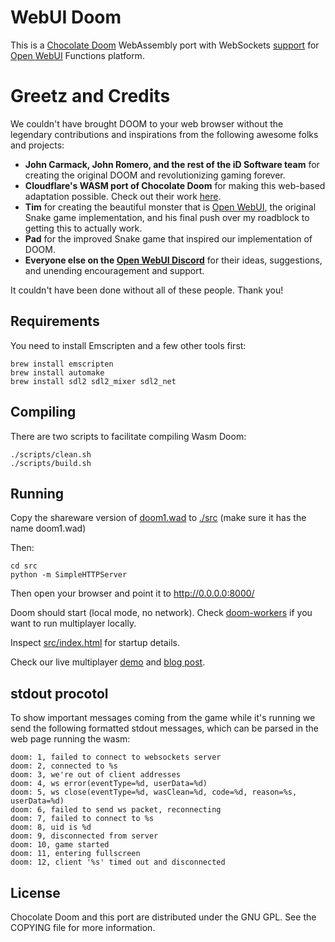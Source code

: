 # WebUI Doom

This is a [Chocolate Doom][1] WebAssembly port with WebSockets [support][4] for [Open WebUI](https://github.com/open-webui/open-webui) Functions platform.

# Greetz and Credits

We couldn't have brought DOOM to your web browser without the legendary contributions and inspirations from the following awesome folks and projects:

- **John Carmack, John Romero, and the rest of the iD Software team** for creating the original DOOM and revolutionizing gaming forever.
- **Cloudflare's WASM port of Chocolate Doom** for making this web-based adaptation possible. Check out their work [here](https://github.com/cloudflare/doom-wasm).
- **Tim** for creating the beautiful monster that is [Open WebUI](http://github.com/open-webui/open-webui), the original Snake game implementation, and his final push over my roadblock to getting this to actually work.
- **Pad** for the improved Snake game that inspired our implementation of DOOM.
- **Everyone else on the [Open WebUI Discord](https://discord.gg/5rJgQTnV4s)** for their ideas, suggestions, and unending encouragement and support.

It couldn't have been done without all of these people. Thank you!

## Requirements

You need to install Emscripten and a few other tools first:

```
brew install emscripten
brew install automake
brew install sdl2 sdl2_mixer sdl2_net
```

## Compiling

There are two scripts to facilitate compiling Wasm Doom:

```
./scripts/clean.sh
./scripts/build.sh
```

## Running

Copy the shareware version of [doom1.wad][3] to [./src][9] (make sure it has the name doom1.wad)

Then:

```
cd src
python -m SimpleHTTPServer
```

Then open your browser and point it to http://0.0.0.0:8000/

Doom should start (local mode, no network). Check [doom-workers][8] if you want to run multiplayer locally.

Inspect [src/index.html][6] for startup details.

Check our live multiplayer [demo][5] and [blog post][7].

## stdout procotol

To show important messages coming from the game while it's running we send the following formatted stdout messages, which can be parsed in the web page running the wasm:

```
doom: 1, failed to connect to websockets server
doom: 2, connected to %s
doom: 3, we're out of client addresses
doom: 4, ws error(eventType=%d, userData=%d)
doom: 5, ws close(eventType=%d, wasClean=%d, code=%d, reason=%s, userData=%d)
doom: 6, failed to send ws packet, reconnecting
doom: 7, failed to connect to %s
doom: 8, uid is %d
doom: 9, disconnected from server
doom: 10, game started
doom: 11, entering fullscreen
doom: 12, client '%s' timed out and disconnected
```

## License

Chocolate Doom and this port are distributed under the GNU GPL. See the COPYING file for more information.

[1]: https://github.com/chocolate-doom/chocolate-doom
[2]: https://emscripten.org/
[3]: https://doomwiki.org/wiki/DOOM1.WAD
[4]: src/net_websockets.c
[5]: https://silentspacemarine.com
[6]: src/index.html
[7]: https://blog.cloudflare.com/doom-multiplayer-workers
[8]: https://github.com/cloudflare/doom-workers
[9]: src
